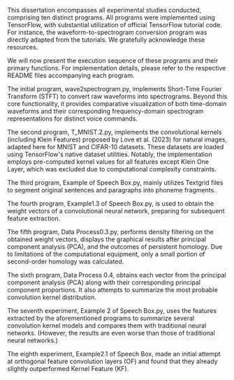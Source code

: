 This dissertation encompasses all experimental studies conducted, comprising ten distinct programs. 
All programs were implemented using TensorFlow, with substantial utilization of official TensorFlow tutorial code. 
For instance, the waveform-to-spectrogram conversion program was directly adapted from the tutorials. 
We gratefully acknowledge these resources.

We will now present the execution sequence of these programs and their primary functions. 
For implementation details, please refer to the respective README files accompanying each program. 

The initial program, wave2spectrogram.py, implements Short-Time Fourier Transform (STFT) to convert raw waveforms into spectrograms. 
Beyond this core functionality, it provides comparative visualization of both time-domain waveforms and their corresponding frequency-domain spectrogram representations for distinct voice commands. 

The second program, T_MNIST.2.py, implements the convolutional kernels (including Klein Features) proposed by Love et al. (2023) for natural images, adapted here for MNIST and CIFAR-10 datasets. 
These datasets are loaded using TensorFlow's native dataset utilities. 
Notably, the implementation employs pre-computed kernel values for all features except Klein One Layer, which was excluded due to computational complexity constraints. 

The third program, Example of Speech Box.py, mainly utilizes Textgrid files to segment original sentences and paragraphs into phoneme fragments.

The fourth program, Example1.3 of Speech Box.py, is used to obtain the weight vectors of a convolutional neural network, preparing for subsequent feature extraction. 

The fifth program, Data Process0.3.py, performs density filtering on the obtained weight vectors, displays the graphical results after principal component analysis (PCA), and the outcomes of persistent homology. 
Due to limitations of the computational equipment, only a small portion of second-order homology was calculated. 

The sixth program, Data Process 0.4, obtains each vector from the principal component analysis (PCA) along with their corresponding principal component proportions. 
It also attempts to summarize the most probable convolution kernel distribution.

The seventh experiment, Example 2 of Speech Box.py, uses the features extracted by the aforementioned programs to summarize several convolution kernel models and compares them with traditional neural networks. 
(However, the results are even worse than those of traditional neural networks.)

The eighth experiment, Example2.1 of Speech Box, made an initial attempt at orthogonal feature convolution layers (OF) and found that they already slightly outperformed Kernel Feature (KF). 

